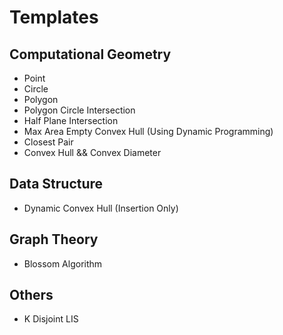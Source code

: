 Templates
=========

## Computational Geometry
* Point
* Circle
* Polygon
* Polygon Circle Intersection
* Half Plane Intersection
* Max Area Empty Convex Hull (Using Dynamic Programming)
* Closest Pair
* Convex Hull && Convex Diameter

## Data Structure
* Dynamic Convex Hull (Insertion Only)

## Graph Theory
* Blossom Algorithm

## Others
* K Disjoint LIS
